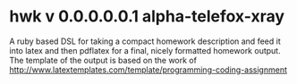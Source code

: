 hwk v 0.0.0.0.0.1 alpha-telefox-xray
===

A ruby based DSL for taking a compact homework description and feed it into latex and then pdflatex for a final, nicely formatted homework output. The template of the output is based on the work of http://www.latextemplates.com/template/programming-coding-assignment 
